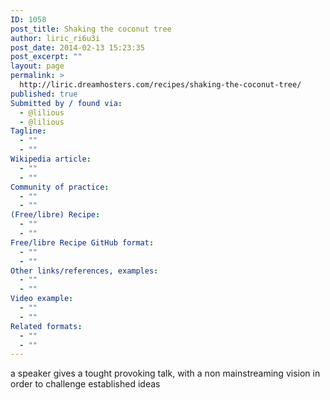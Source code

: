 ```yaml
---
ID: 1058
post_title: Shaking the coconut tree
author: liric_ri6u3i
post_date: 2014-02-13 15:23:35
post_excerpt: ""
layout: page
permalink: >
  http://liric.dreamhosters.com/recipes/shaking-the-coconut-tree/
published: true
Submitted by / found via:
  - @lilious
  - @lilious
Tagline:
  - ""
  - ""
Wikipedia article:
  - ""
  - ""
Community of practice:
  - ""
  - ""
(Free/libre) Recipe:
  - ""
  - ""
Free/libre Recipe GitHub format:
  - ""
  - ""
Other links/references, examples:
  - ""
  - ""
Video example:
  - ""
  - ""
Related formats:
  - ""
  - ""
---
```

a speaker gives a tought provoking talk, with a non mainstreaming vision in order to challenge established ideas